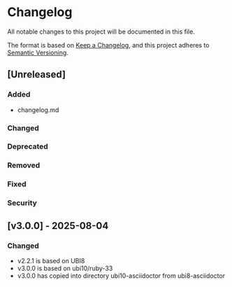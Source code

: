 # Changelog

All notable changes to this project will be documented in this file.

The format is based on [Keep a Changelog](https://keepachangelog.com/en/1.1.0/),
and this project adheres to [Semantic Versioning](https://semver.org/spec/v2.0.0.html).


## [Unreleased]

### Added
- changelog.md

### Changed

### Deprecated

### Removed

### Fixed

### Security


## [v3.0.0] - 2025-08-04

### Changed
- v2.2.1 is based on UBI8
- v3.0.0 is based on ubi10/ruby-33
- v3.0.0 has copied into directory ubi10-asciidoctor from ubi8-asciidoctor
 
